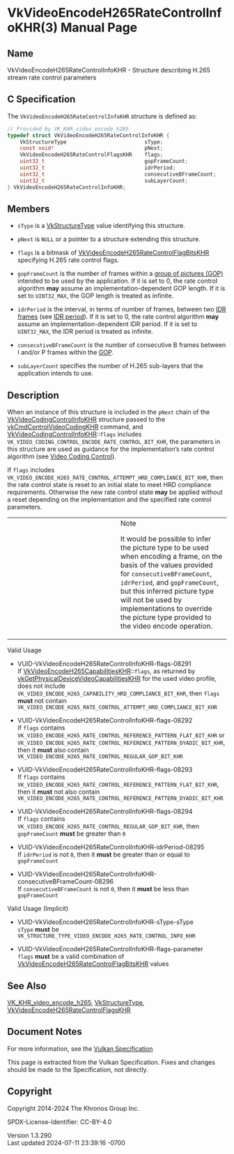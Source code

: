 # VkVideoEncodeH265RateControlInfoKHR(3) Manual Page

## Name

VkVideoEncodeH265RateControlInfoKHR - Structure describing H.265 stream
rate control parameters



## <a href="#_c_specification" class="anchor"></a>C Specification

The `VkVideoEncodeH265RateControlInfoKHR` structure is defined as:

``` c
// Provided by VK_KHR_video_encode_h265
typedef struct VkVideoEncodeH265RateControlInfoKHR {
    VkStructureType                         sType;
    const void*                             pNext;
    VkVideoEncodeH265RateControlFlagsKHR    flags;
    uint32_t                                gopFrameCount;
    uint32_t                                idrPeriod;
    uint32_t                                consecutiveBFrameCount;
    uint32_t                                subLayerCount;
} VkVideoEncodeH265RateControlInfoKHR;
```

## <a href="#_members" class="anchor"></a>Members

- `sType` is a [VkStructureType](https://registry.khronos.org/vulkan/specs/1.3-extensions/man/html/VkStructureType.html) value identifying
  this structure.

- `pNext` is `NULL` or a pointer to a structure extending this
  structure.

- `flags` is a bitmask of
  [VkVideoEncodeH265RateControlFlagBitsKHR](https://registry.khronos.org/vulkan/specs/1.3-extensions/man/html/VkVideoEncodeH265RateControlFlagBitsKHR.html)
  specifying H.265 rate control flags.

- `gopFrameCount` is the number of frames within a <a
  href="https://registry.khronos.org/vulkan/specs/1.3-extensions/html/vkspec.html#encode-h265-gop"
  target="_blank" rel="noopener">group of pictures (GOP)</a> intended to
  be used by the application. If it is set to 0, the rate control
  algorithm **may** assume an implementation-dependent GOP length. If it
  is set to `UINT32_MAX`, the GOP length is treated as infinite.

- `idrPeriod` is the interval, in terms of number of frames, between two
  <a
  href="https://registry.khronos.org/vulkan/specs/1.3-extensions/html/vkspec.html#encode-h265-idr-pic"
  target="_blank" rel="noopener">IDR frames</a> (see <a
  href="https://registry.khronos.org/vulkan/specs/1.3-extensions/html/vkspec.html#encode-h265-idr-period"
  target="_blank" rel="noopener">IDR period</a>). If it is set to 0, the
  rate control algorithm **may** assume an implementation-dependent IDR
  period. If it is set to `UINT32_MAX`, the IDR period is treated as
  infinite.

- `consecutiveBFrameCount` is the number of consecutive B frames between
  I and/or P frames within the <a
  href="https://registry.khronos.org/vulkan/specs/1.3-extensions/html/vkspec.html#encode-h265-gop"
  target="_blank" rel="noopener">GOP</a>.

- `subLayerCount` specifies the number of H.265 sub-layers that the
  application intends to use.

## <a href="#_description" class="anchor"></a>Description

When an instance of this structure is included in the `pNext` chain of
the [VkVideoCodingControlInfoKHR](https://registry.khronos.org/vulkan/specs/1.3-extensions/man/html/VkVideoCodingControlInfoKHR.html)
structure passed to the
[vkCmdControlVideoCodingKHR](https://registry.khronos.org/vulkan/specs/1.3-extensions/man/html/vkCmdControlVideoCodingKHR.html) command,
and
[VkVideoCodingControlInfoKHR](https://registry.khronos.org/vulkan/specs/1.3-extensions/man/html/VkVideoCodingControlInfoKHR.html)::`flags`
includes `VK_VIDEO_CODING_CONTROL_ENCODE_RATE_CONTROL_BIT_KHR`, the
parameters in this structure are used as guidance for the
implementation’s rate control algorithm (see <a
href="https://registry.khronos.org/vulkan/specs/1.3-extensions/html/vkspec.html#video-coding-control"
target="_blank" rel="noopener">Video Coding Control</a>).

If `flags` includes
`VK_VIDEO_ENCODE_H265_RATE_CONTROL_ATTEMPT_HRD_COMPLIANCE_BIT_KHR`, then
the rate control state is reset to an initial state to meet HRD
compliance requirements. Otherwise the new rate control state **may** be
applied without a reset depending on the implementation and the
specified rate control parameters.

<table>
<colgroup>
<col style="width: 50%" />
<col style="width: 50%" />
</colgroup>
<tbody>
<tr>
<td class="icon"><em></em></td>
<td class="content">Note
<p>It would be possible to infer the picture type to be used when
encoding a frame, on the basis of the values provided for
<code>consecutiveBFrameCount</code>, <code>idrPeriod</code>, and
<code>gopFrameCount</code>, but this inferred picture type will not be
used by implementations to override the picture type provided to the
video encode operation.</p></td>
</tr>
</tbody>
</table>

Valid Usage

- <a href="#VUID-VkVideoEncodeH265RateControlInfoKHR-flags-08291"
  id="VUID-VkVideoEncodeH265RateControlInfoKHR-flags-08291"></a>
  VUID-VkVideoEncodeH265RateControlInfoKHR-flags-08291  
  If
  [VkVideoEncodeH265CapabilitiesKHR](https://registry.khronos.org/vulkan/specs/1.3-extensions/man/html/VkVideoEncodeH265CapabilitiesKHR.html)::`flags`,
  as returned by
  [vkGetPhysicalDeviceVideoCapabilitiesKHR](https://registry.khronos.org/vulkan/specs/1.3-extensions/man/html/vkGetPhysicalDeviceVideoCapabilitiesKHR.html)
  for the used video profile, does not include
  `VK_VIDEO_ENCODE_H265_CAPABILITY_HRD_COMPLIANCE_BIT_KHR`, then `flags`
  **must** not contain
  `VK_VIDEO_ENCODE_H265_RATE_CONTROL_ATTEMPT_HRD_COMPLIANCE_BIT_KHR`

- <a href="#VUID-VkVideoEncodeH265RateControlInfoKHR-flags-08292"
  id="VUID-VkVideoEncodeH265RateControlInfoKHR-flags-08292"></a>
  VUID-VkVideoEncodeH265RateControlInfoKHR-flags-08292  
  If `flags` contains
  `VK_VIDEO_ENCODE_H265_RATE_CONTROL_REFERENCE_PATTERN_FLAT_BIT_KHR` or
  `VK_VIDEO_ENCODE_H265_RATE_CONTROL_REFERENCE_PATTERN_DYADIC_BIT_KHR`,
  then it **must** also contain
  `VK_VIDEO_ENCODE_H265_RATE_CONTROL_REGULAR_GOP_BIT_KHR`

- <a href="#VUID-VkVideoEncodeH265RateControlInfoKHR-flags-08293"
  id="VUID-VkVideoEncodeH265RateControlInfoKHR-flags-08293"></a>
  VUID-VkVideoEncodeH265RateControlInfoKHR-flags-08293  
  If `flags` contains
  `VK_VIDEO_ENCODE_H265_RATE_CONTROL_REFERENCE_PATTERN_FLAT_BIT_KHR`,
  then it **must** not also contain
  `VK_VIDEO_ENCODE_H265_RATE_CONTROL_REFERENCE_PATTERN_DYADIC_BIT_KHR`

- <a href="#VUID-VkVideoEncodeH265RateControlInfoKHR-flags-08294"
  id="VUID-VkVideoEncodeH265RateControlInfoKHR-flags-08294"></a>
  VUID-VkVideoEncodeH265RateControlInfoKHR-flags-08294  
  If `flags` contains
  `VK_VIDEO_ENCODE_H265_RATE_CONTROL_REGULAR_GOP_BIT_KHR`, then
  `gopFrameCount` **must** be greater than `0`

- <a href="#VUID-VkVideoEncodeH265RateControlInfoKHR-idrPeriod-08295"
  id="VUID-VkVideoEncodeH265RateControlInfoKHR-idrPeriod-08295"></a>
  VUID-VkVideoEncodeH265RateControlInfoKHR-idrPeriod-08295  
  If `idrPeriod` is not `0`, then it **must** be greater than or equal
  to `gopFrameCount`

- <a
  href="#VUID-VkVideoEncodeH265RateControlInfoKHR-consecutiveBFrameCount-08296"
  id="VUID-VkVideoEncodeH265RateControlInfoKHR-consecutiveBFrameCount-08296"></a>
  VUID-VkVideoEncodeH265RateControlInfoKHR-consecutiveBFrameCount-08296  
  If `consecutiveBFrameCount` is not `0`, then it **must** be less than
  `gopFrameCount`

Valid Usage (Implicit)

- <a href="#VUID-VkVideoEncodeH265RateControlInfoKHR-sType-sType"
  id="VUID-VkVideoEncodeH265RateControlInfoKHR-sType-sType"></a>
  VUID-VkVideoEncodeH265RateControlInfoKHR-sType-sType  
  `sType` **must** be
  `VK_STRUCTURE_TYPE_VIDEO_ENCODE_H265_RATE_CONTROL_INFO_KHR`

- <a href="#VUID-VkVideoEncodeH265RateControlInfoKHR-flags-parameter"
  id="VUID-VkVideoEncodeH265RateControlInfoKHR-flags-parameter"></a>
  VUID-VkVideoEncodeH265RateControlInfoKHR-flags-parameter  
  `flags` **must** be a valid combination of
  [VkVideoEncodeH265RateControlFlagBitsKHR](https://registry.khronos.org/vulkan/specs/1.3-extensions/man/html/VkVideoEncodeH265RateControlFlagBitsKHR.html)
  values

## <a href="#_see_also" class="anchor"></a>See Also

[VK_KHR_video_encode_h265](https://registry.khronos.org/vulkan/specs/1.3-extensions/man/html/VK_KHR_video_encode_h265.html),
[VkStructureType](https://registry.khronos.org/vulkan/specs/1.3-extensions/man/html/VkStructureType.html),
[VkVideoEncodeH265RateControlFlagsKHR](https://registry.khronos.org/vulkan/specs/1.3-extensions/man/html/VkVideoEncodeH265RateControlFlagsKHR.html)

## <a href="#_document_notes" class="anchor"></a>Document Notes

For more information, see the <a
href="https://registry.khronos.org/vulkan/specs/1.3-extensions/html/vkspec.html#VkVideoEncodeH265RateControlInfoKHR"
target="_blank" rel="noopener">Vulkan Specification</a>

This page is extracted from the Vulkan Specification. Fixes and changes
should be made to the Specification, not directly.

## <a href="#_copyright" class="anchor"></a>Copyright

Copyright 2014-2024 The Khronos Group Inc.

SPDX-License-Identifier: CC-BY-4.0

Version 1.3.290  
Last updated 2024-07-11 23:39:16 -0700
